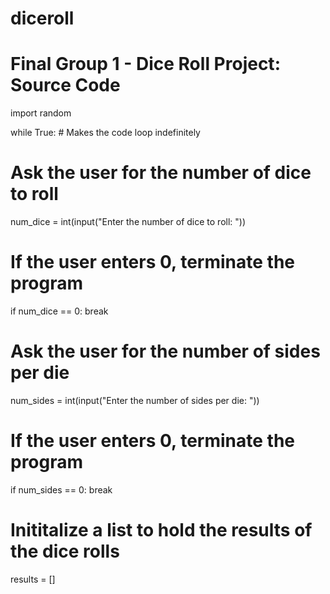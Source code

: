 # diceroll
# Final Group 1 - Dice Roll Project: Source Code

import random

while True: # Makes the code loop indefinitely 
  # Ask the user for the number of dice to roll
  num_dice = int(input("Enter the number of dice to roll: "))
  # If the user enters 0, terminate the program
  if num_dice == 0:
    break

  # Ask the user for the number of sides per die
  num_sides = int(input("Enter the number of sides per die: "))
  # If the user enters 0, terminate the program
  if num_sides == 0:
    break
  
  # Inititalize a list to hold the results of the dice rolls
  results = []

